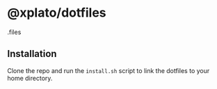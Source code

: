 # @xplato/dotfiles

.files

## Installation

Clone the repo and run the `install.sh` script to link the dotfiles to your home directory.
